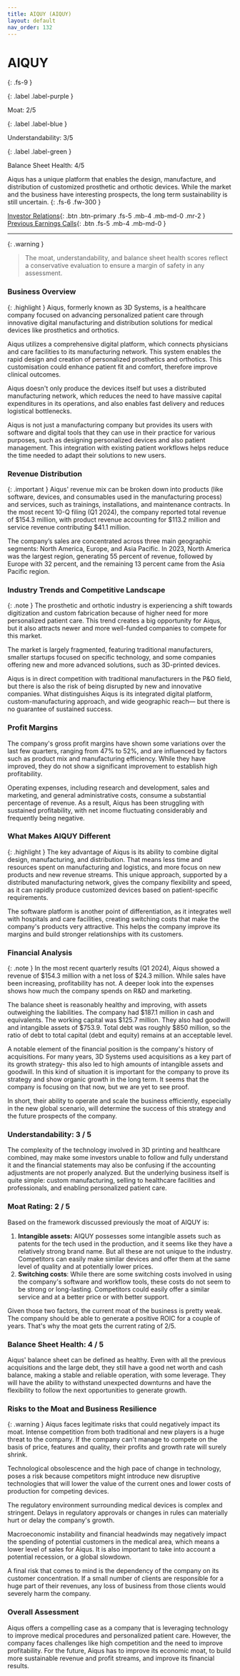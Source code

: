 ```yaml
---
title: AIQUY (AIQUY)
layout: default
nav_order: 132
---
```


# AIQUY
{: .fs-9 }

{: .label .label-purple }

Moat: 2/5

{: .label .label-blue }

Understandability: 3/5

{: .label .label-green }

Balance Sheet Health: 4/5

Aiqus has a unique platform that enables the design, manufacture, and distribution of customized prosthetic and orthotic devices. While the market and the business have interesting prospects, the long term sustainability is still uncertain.
{: .fs-6 .fw-300 }

[Investor Relations](https://www.google.com/search?q=AIQUY+investor+relations){: .btn .btn-primary .fs-5 .mb-4 .mb-md-0 .mr-2 }
[Previous Earnings Calls](https://discountingcashflows.com/company/AIQUY/transcripts/){: .btn .fs-5 .mb-4 .mb-md-0 }

---

{: .warning }
>The moat, understandability, and balance sheet health scores reflect a conservative evaluation to ensure a margin of safety in any assessment.



### Business Overview

{: .highlight }
Aiqus, formerly known as 3D Systems, is a healthcare company focused on advancing personalized patient care through innovative digital manufacturing and distribution solutions for medical devices like prosthetics and orthotics.

Aiqus utilizes a comprehensive digital platform, which connects physicians and care facilities to its manufacturing network. This system enables the rapid design and creation of personalized prosthetics and orthotics. This customisation could enhance patient fit and comfort, therefore improve clinical outcomes.

Aiqus doesn't only produce the devices itself but uses a distributed manufacturing network, which reduces the need to have massive capital expenditures in its operations, and also enables fast delivery and reduces logistical bottlenecks.

Aiqus is not just a manufacturing company but provides its users with software and digital tools that they can use in their practice for various purposes, such as designing personalized devices and also patient management. This integration with existing patient workflows helps reduce the time needed to adapt their solutions to new users.

### Revenue Distribution

{: .important }
Aiqus' revenue mix can be broken down into products (like software, devices, and consumables used in the manufacturing process) and services, such as trainings, installations, and maintenance contracts. In the most recent 10-Q filing (Q1 2024), the company reported total revenue of $154.3 million, with product revenue accounting for $113.2 million and service revenue contributing $41.1 million.

The company’s sales are concentrated across three main geographic segments: North America, Europe, and Asia Pacific. In 2023, North America was the largest region, generating 55 percent of revenue, followed by Europe with 32 percent, and the remaining 13 percent came from the Asia Pacific region.

### Industry Trends and Competitive Landscape

{: .note }
The prosthetic and orthotic industry is experiencing a shift towards digitization and custom fabrication because of higher need for more personalized patient care. This trend creates a big opportunity for Aiqus, but it also attracts newer and more well-funded companies to compete for this market.

 The market is largely fragmented, featuring traditional manufacturers, smaller startups focused on specific technology, and some companies offering new and more advanced solutions, such as 3D-printed devices.

Aiqus is in direct competition with traditional manufacturers in the P&O field, but there is also the risk of being disrupted by new and innovative companies. What distinguishes Aiqus is its integrated digital platform, custom-manufacturing approach, and wide geographic reach— but there is no guarantee of sustained success.

### Profit Margins

The company's gross profit margins have shown some variations over the last few quarters, ranging from 47% to 52%, and are influenced by factors such as product mix and manufacturing efficiency. While they have improved, they do not show a significant improvement to establish high profitability.

Operating expenses, including research and development, sales and marketing, and general administrative costs, consume a substantial percentage of revenue. As a result, Aiqus has been struggling with sustained profitability, with net income fluctuating considerably and frequently being negative.

### What Makes AIQUY Different

{: .highlight }
The key advantage of Aiqus is its ability to combine digital design, manufacturing, and distribution. That means less time and resources spent on manufacturing and logistics, and more focus on new products and new revenue streams. This unique approach, supported by a distributed manufacturing network, gives the company flexibility and speed, as it can rapidly produce customized devices based on patient-specific requirements.

 The software platform is another point of differentiation, as it integrates well with hospitals and care facilities, creating switching costs that make the company's products very attractive. This helps the company improve its margins and build stronger relationships with its customers.

### Financial Analysis

{: .note }
In the most recent quarterly results (Q1 2024), Aiqus showed a revenue of $154.3 million with a net loss of $24.3 million. While sales have been increasing, profitability has not. A deeper look into the expenses shows how much the company spends on R&D and marketing.

The balance sheet is reasonably healthy and improving, with assets outweighing the liabilities. The company had $187.1 million in cash and equivalents. The working capital was $125.7 million. They also had goodwill and intangible assets of $753.9.
Total debt was roughly $850 million, so the ratio of debt to total capital (debt and equity) remains at an acceptable level. 

A notable element of the financial position is the company's history of acquisitions. For many years, 3D Systems used acquisitions as a key part of its growth strategy- this also led to high amounts of intangible assets and goodwill. In this kind of situation it is important for the company to prove its strategy and show organic growth in the long term. It seems that the company is focusing on that now, but we are yet to see proof.

In short, their ability to operate and scale the business efficiently, especially in the new global scenario, will determine the success of this strategy and the future prospects of the company.

### Understandability: 3 / 5

The complexity of the technology involved in 3D printing and healthcare combined, may make some investors unable to follow and fully understand it and the financial statements may also be confusing if the accounting adjustments are not properly analyzed. But the underlying business itself is quite simple: custom manufacturing, selling to healthcare facilities and professionals, and enabling personalized patient care.

### Moat Rating: 2 / 5

Based on the framework discussed previously the moat of AIQUY is:
1. **Intangible assets:** AIQUY possesses some intangible assets such as patents for the tech used in the production, and it seems like they have a relatively strong brand name. But all these are not unique to the industry. Competitors can easily make similar devices and offer them at the same level of quality and at potentially lower prices.
2. **Switching costs**: While there are some switching costs involved in using the company's software and workflow tools, these costs do not seem to be strong or long-lasting. Competitors could easily offer a similar service and at a better price or with better support.

Given those two factors, the current moat of the business is pretty weak. The company should be able to generate a positive ROIC for a couple of years. That's why the moat gets the current rating of 2/5.

### Balance Sheet Health: 4 / 5

Aiqus' balance sheet can be defined as healthy. Even with all the previous acquisitions and the large debt, they still have a good net worth and cash balance, making a stable and reliable operation, with some leverage. They will have the ability to withstand unexpected downturns and have the flexibility to follow the next opportunities to generate growth.

### Risks to the Moat and Business Resilience

{: .warning }
Aiqus faces legitimate risks that could negatively impact its moat. Intense competition from both traditional and new players is a huge threat to the company. If the company can't manage to compete on the basis of price, features and quality, their profits and growth rate will surely shrink.

Technological obsolescence and the high pace of change in technology, poses a risk because competitors might introduce new disruptive technologies that will lower the value of the current ones and lower costs of production for competing devices.

The regulatory environment surrounding medical devices is complex and stringent. Delays in regulatory approvals or changes in rules can materially hurt or delay the company's growth.

Macroeconomic instability and financial headwinds may negatively impact the spending of potential customers in the medical area, which means a lower level of sales for Aiqus. It is also important to take into account a potential recession, or a global slowdown.

A final risk that comes to mind is the dependency of the company on its customer concentration. If a small number of clients are responsible for a huge part of their revenues, any loss of business from those clients would severely harm the company.

### Overall Assessment

Aiqus offers a compelling case as a company that is leveraging technology to improve medical procedures and personalized patient care. However, the company faces challenges like high competition and the need to improve profitability. For the future, Aiqus has to improve its economic moat, to build more sustainable revenue and profit streams, and improve its financial results.
